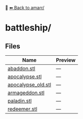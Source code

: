 📁 [⬅ Back to amarr/](../README.md)

# battleship/

## Files

| Name | Preview |
|------|---------|
| [abaddon.stl](./abaddon.stl) | — |
| [apocalypse.stl](./apocalypse.stl) | — |
| [apocalypse_old.stl](./apocalypse_old.stl) | — |
| [armageddon.stl](./armageddon.stl) | — |
| [paladin.stl](./paladin.stl) | — |
| [redeemer.stl](./redeemer.stl) | — |